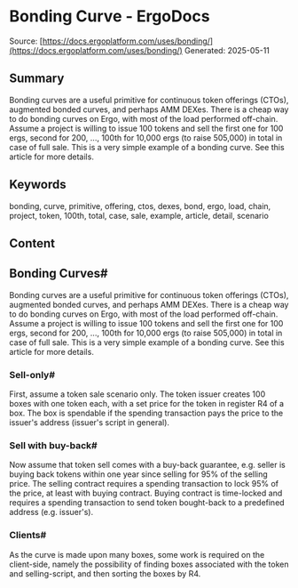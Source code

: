 # Bonding Curve - ErgoDocs
Source: [https://docs.ergoplatform.com/uses/bonding/](https://docs.ergoplatform.com/uses/bonding/)
Generated: 2025-05-11

## Summary
Bonding curves are a useful primitive for continuous token offerings (CTOs), augmented bonded curves, and perhaps AMM DEXes. There is a cheap way to do bonding curves on Ergo, with most of the load performed off-chain. Assume a project is willing to issue 100 tokens and sell the first one for 100 ergs, second for 200, ..., 100th for 10,000 ergs (to raise 505,000) in total in case of full sale. This is a very simple example of a bonding curve. See this article for more details.

## Keywords
bonding, curve, primitive, offering, ctos, dexes, bond, ergo, load, chain, project, token, 100th, total, case, sale, example, article, detail, scenario

## Content
## Bonding Curves#
Bonding curves are a useful primitive for continuous token offerings (CTOs), augmented bonded curves, and perhaps AMM DEXes.
There is a cheap way to do bonding curves on Ergo, with most of the load performed off-chain.
Assume a project is willing to issue 100 tokens and sell the first one for 100 ergs, second for 200, ..., 100th for 10,000 ergs (to raise 505,000) in total in case of full sale. This is a very simple example of a bonding curve. See this article for more details.

### Sell-only#
First, assume a token sale scenario only. The token issuer creates 100 boxes with one token each, with a set price for the token in register R4 of a box. The box is spendable if the spending transaction pays the price to the issuer's address (issuer's script in general).

### Sell with buy-back#
Now assume that token sell comes with a buy-back guarantee, e.g. seller is buying back tokens within one year since selling for 95% of the selling price. The selling contract requires a spending transaction to lock 95% of the price, at least with buying contract. Buying contract is time-locked and requires a spending transaction to send token bought-back to a predefined address (e.g. issuer's).

### Clients#
As the curve is made upon many boxes, some work is required on the client-side, namely the possibility of finding boxes associated with the token and selling-script, and then sorting the boxes by R4.
